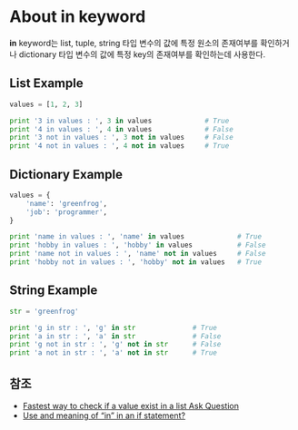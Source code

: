 # About in keyword

**in** keyword는 list, tuple, string 타입 변수의 값에 특정 원소의 존재여부를 확인하거나 dictionary 타입 변수의 값에 특정 key의 존재여부를 확인하는데 사용한다. 

## List Example

```python
values = [1, 2, 3]

print '3 in values : ', 3 in values             # True
print '4 in values : ', 4 in values             # False
print '3 not in values : ', 3 not in values     # False
print '4 not in values : ', 4 not in values     # True
```

## Dictionary Example

```python
values = {
    'name': 'greenfrog',
    'job': 'programmer',
}

print 'name in values : ', 'name' in values             # True
print 'hobby in values : ', 'hobby' in values           # False
print 'name not in values : ', 'name' not in values     # False 
print 'hobby not in values : ', 'hobby' not in values   # True 
```

## String Example

```python
str = 'greenfrog'

print 'g in str : ', 'g' in str              # True
print 'a in str : ', 'a' in str              # False
print 'g not in str : ', 'g' not in str      # False
print 'a not in str : ', 'a' not in str      # True
```

## 참조

* [Fastest way to check if a value exist in a list Ask Question](http://stackoverflow.com/questions/7571635/fastest-way-to-check-if-a-value-exist-in-a-list)
* [Use and meaning of “in” in an if statement?
](https://stackoverflow.com/questions/19775692/use-and-meaning-of-in-in-an-if-statement)
